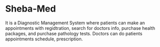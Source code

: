 # Sheba-Med
It is a Diagnostic Management System where patients can make an appointments with regidtration, search for doctors info, purchase health packages, and purchase pathology tests. Doctors can do patients appointments schedule, prescription.

